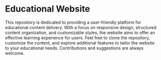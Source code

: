 <h1>Educational Website</h1>

This repository is dedicated to providing a user-friendly platform for educational content delivery. With a focus on responsive design, structured content organization, and customizable styles, the website aims to offer an effective learning experience for users. Feel free to clone the repository, customize the content, and explore additional features to tailor the website to your educational needs. Contributions and suggestions are always welcome.
